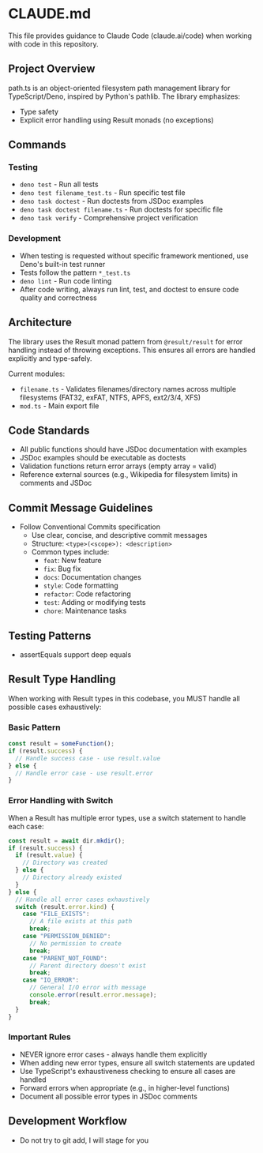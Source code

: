 # CLAUDE.md

This file provides guidance to Claude Code (claude.ai/code) when working with
code in this repository.

## Project Overview

path.ts is an object-oriented filesystem path management library for
TypeScript/Deno, inspired by Python's pathlib. The library emphasizes:

- Type safety
- Explicit error handling using Result monads (no exceptions)

## Commands

### Testing

- `deno test` - Run all tests
- `deno test filename_test.ts` - Run specific test file
- `deno task doctest` - Run doctests from JSDoc examples
- `deno task doctest filename.ts` - Run doctests for specific file
- `deno task verify` - Comprehensive project verification

### Development

- When testing is requested without specific framework mentioned, use Deno's
  built-in test runner
- Tests follow the pattern `*_test.ts`
- `deno lint` - Run code linting
- After code writing, always run lint, test, and doctest to ensure code quality
  and correctness

## Architecture

The library uses the Result monad pattern from `@result/result` for error
handling instead of throwing exceptions. This ensures all errors are handled
explicitly and type-safely.

Current modules:

- `filename.ts` - Validates filenames/directory names across multiple
  filesystems (FAT32, exFAT, NTFS, APFS, ext2/3/4, XFS)
- `mod.ts` - Main export file

## Code Standards

- All public functions should have JSDoc documentation with examples
- JSDoc examples should be executable as doctests
- Validation functions return error arrays (empty array = valid)
- Reference external sources (e.g., Wikipedia for filesystem limits) in comments
  and JSDoc

## Commit Message Guidelines

- Follow Conventional Commits specification
  - Use clear, concise, and descriptive commit messages
  - Structure: `<type>(<scope>): <description>`
  - Common types include:
    - `feat`: New feature
    - `fix`: Bug fix
    - `docs`: Documentation changes
    - `style`: Code formatting
    - `refactor`: Code refactoring
    - `test`: Adding or modifying tests
    - `chore`: Maintenance tasks

## Testing Patterns

- assertEquals support deep equals

## Result Type Handling

When working with Result types in this codebase, you MUST handle all possible cases exhaustively:

### Basic Pattern
```typescript
const result = someFunction();
if (result.success) {
  // Handle success case - use result.value
} else {
  // Handle error case - use result.error
}
```

### Error Handling with Switch
When a Result has multiple error types, use a switch statement to handle each case:

```typescript
const result = await dir.mkdir();
if (result.success) {
  if (result.value) {
    // Directory was created
  } else {
    // Directory already existed
  }
} else {
  // Handle all error cases exhaustively
  switch (result.error.kind) {
    case "FILE_EXISTS":
      // A file exists at this path
      break;
    case "PERMISSION_DENIED":
      // No permission to create
      break;
    case "PARENT_NOT_FOUND":
      // Parent directory doesn't exist
      break;
    case "IO_ERROR":
      // General I/O error with message
      console.error(result.error.message);
      break;
  }
}
```

### Important Rules
- NEVER ignore error cases - always handle them explicitly
- When adding new error types, ensure all switch statements are updated
- Use TypeScript's exhaustiveness checking to ensure all cases are handled
- Forward errors when appropriate (e.g., in higher-level functions)
- Document all possible error types in JSDoc comments

## Development Workflow

- Do not try to git add, I will stage for you
